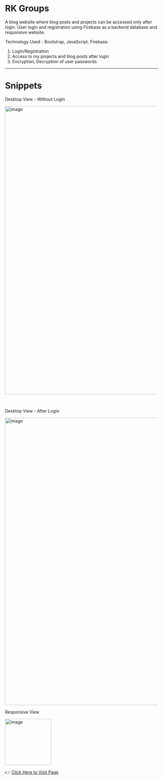 # RK Groups
A blog website where blog posts and projects can be accessed only after login. User login
and registration using Firebase as a backend database and responsive website.

Technology Used - Bootstrap, JavaScript, Firebase.

1. Login/Registration
2. Access to my projects and blog posts after login
3. Encryption, Decryption of user passwords
---
# Snippets
Desktop View - Without Login

<img style="margin-bottom:2rem" width="948" alt="image" src="https://github.com/kiran2023/RkGroups/assets/88279441/257e5042-f049-4262-8edf-72d05d2d84ac">

Desktop View - After Login

<img width="945" alt="image" src="https://github.com/kiran2023/RkGroups/assets/88279441/b7eaee5c-4ec6-458e-ad85-264c36655612">

Responsive View

<img width="152" alt="image" src="https://github.com/kiran2023/RkGroups/assets/88279441/30cb38ee-e068-4d61-836c-86bf8af5ce32">


👉 <a href="https://kiran2023.github.io/RkGroups" targert="_blank">Click Here to Visit Page</a>

